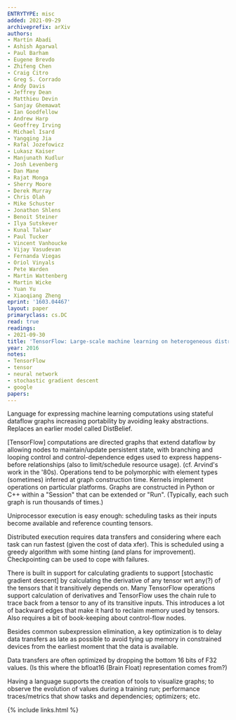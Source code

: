 ```yaml
---
ENTRYTYPE: misc
added: 2021-09-29
archiveprefix: arXiv
authors:
- Martín Abadi
- Ashish Agarwal
- Paul Barham
- Eugene Brevdo
- Zhifeng Chen
- Craig Citro
- Greg S. Corrado
- Andy Davis
- Jeffrey Dean
- Matthieu Devin
- Sanjay Ghemawat
- Ian Goodfellow
- Andrew Harp
- Geoffrey Irving
- Michael Isard
- Yangqing Jia
- Rafal Jozefowicz
- Lukasz Kaiser
- Manjunath Kudlur
- Josh Levenberg
- Dan Mane
- Rajat Monga
- Sherry Moore
- Derek Murray
- Chris Olah
- Mike Schuster
- Jonathon Shlens
- Benoit Steiner
- Ilya Sutskever
- Kunal Talwar
- Paul Tucker
- Vincent Vanhoucke
- Vijay Vasudevan
- Fernanda Viegas
- Oriol Vinyals
- Pete Warden
- Martin Wattenberg
- Martin Wicke
- Yuan Yu
- Xiaoqiang Zheng
eprint: '1603.04467'
layout: paper
primaryclass: cs.DC
read: true
readings:
- 2021-09-30
title: 'TensorFlow: Large-scale machine learning on heterogeneous distributed systems'
year: 2016
notes:
- TensorFlow
- tensor
- neural network
- stochastic gradient descent
- google
papers:
---
```


Language for expressing machine learning computations using stateful dataflow graphs
increasing portability by avoiding leaky abstractions.
Replaces an earlier model called DistBelief.

[TensorFlow] computations are directed graphs that extend dataflow by
allowing nodes to maintain/update persistent state, with branching
and looping control and control-dependence edges used to express
happens-before relationships (also to limit/schedule resource usage).
(cf. Arvind's work in the '80s).
Operations tend to be polymorphic
with element types (sometimes) inferred at graph construction time.
Kernels implement operations on particular platforms.
Graphs are constructed in Python or C++ within a "Session" that can be
extended or "Run". (Typically, each such graph is run thousands of times.)

Uniprocessor execution is easy enough: scheduling tasks as their inputs become
available and reference counting tensors.

Distributed execution requires data transfers and considering where each task can
run fastest (given the cost of data xfer).
This is scheduled using a greedy algorithm with some hinting (and plans for
improvement).
Checkpointing can be used to cope with failures.

There is built in support for calculating gradients to support [stochastic gradient descent]
by calculating the derivative of any tensor wrt any(?) of the tensors that it transitively
depends on.
Many TensorFlow operations support calculation of derivatives and
TensorFlow uses the chain rule to trace back from a tensor to any of its transitive inputs.
This introduces a lot of backward edges that make it hard to reclaim memory used by
tensors.
Also requires a bit of book-keeping about control-flow nodes.

Besides common subexpression elimination, a key optimization is to delay
data transfers as late as possible to avoid tying up memory in constrained
devices from the earliest moment that the data is available.

Data transfers are often optimized by dropping the bottom 16 bits of F32
values. (Is this where the bfloat16 (Brain Float) representation
comes from?)

Having a language supports the creation of tools to visualize graphs;
to observe the evolution of values during a training run;
performance traces/metrics that show tasks and dependencies;
optimizers;
etc.

{% include links.html %}
